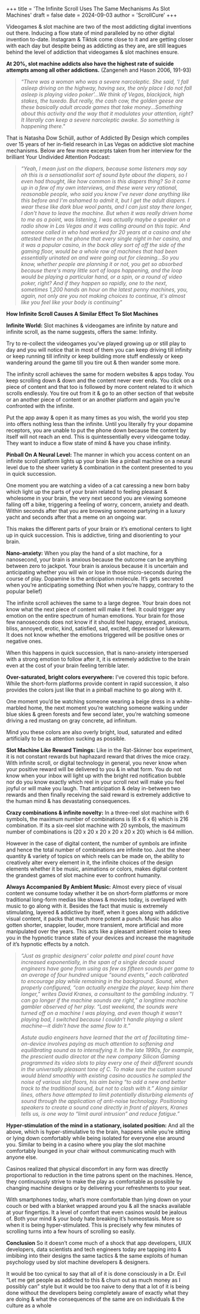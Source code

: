 +++
title = 'The Infinite Scroll Uses The Same Mechanisms As Slot Machines'
draft = false
date = 2024-09-03
author = 'ScrollCure'
+++

Videogames & slot machine are two of the most addicting digital inventions out there. Inducing a flow state of mind paralleled by no other digital invention to-date. Instagram & Tiktok come close to it and are getting closer with each day but despite being as addicting as they are, are still leagues behind the level of addiction that videogames & slot machines ensure. 

**At 20%, slot machine addicts also have the highest rate of suicide attempts among all other addictions.** (Zangeneh and Hason 2006, 191-93)

> *“There was a woman who was a severe narcoleptic. She said, ‘I fall asleep driving on the highway, having sex, the only place I do not fall asleep is playing video poker’...We think of Vegas, 
> blackjack, high stakes, the tuxedo. But really, the cash cow, the golden geese are these basically adult arcade games that take money...Something about this activity and the way that it modulates your 
> attention, right? It literally can keep a severe narcoleptic awake. So something is happening there."* 

That is Natasha Dow Schüll, author of Addicted By Design which compiles over 15 years of her in-field research in Las Vegas on addictive slot machine mechanisms. Below are few more excerpts taken from her interview for the brilliant Your Undivided Attention Podcast:

> *“Yeah, I mean just on the diapers, because some listeners may say oh this is a sensationalist sort of sound byte about the diapers, so I even had thought, like how common is this diapers thing? So it 
> came up in a few of my own interviews, and these were very rational, reasonable people, who said you know I've never done anything like this before and I'm ashamed to admit it, but I get the adult 
> diapers. I wear these like dark blue wool pants, and I can just stay there longer, I don't have to leave the machine. But when it was really driven home to me as a point, was listening, I was actually 
> maybe a speaker on a radio show in Las Vegas and it was calling around on this topic. And someone called in who had worked for 20 years at a casino and she attested there on the phone that every single 
> night in her casino, and it was a popular casino, in the back alley sort of off the side of the gaming floor, would be a whole row of machines that had been essentially urinated on and were going out 
> for cleaning...So you know, whether people are planning it or not, you get so absorbed because there's many little sort of loops happening, and the loop would be playing a particular hand, or a spin, 
> or a round of video poker, right? And if they happen so rapidly, one to the next, sometimes 1,200 hands an hour on the latest penny machines, you, again, not only are you not making choices to 
> continue, it's almost like you feel like your body is continuing”*

**How Infinite Scroll Causes A Similar Effect To Slot Machines**

**Infinite World:** Slot machines & videogames are infinite by nature and infinite scroll, as the name suggests, offers the same: Infinity.

Try to re-collect the videogames you’ve played growing up or still play to day and you will notice that in most of them you can keep driving till infinity or keep running till infinity or keep building more stuff endlessly or keep wandering around the game till you tire out & then wander some more. 

The infinity scroll achieves the same for modern websites & apps today. You keep scrolling down & down and the content never ever ends. You click on a piece of content and that too is followed by more content related to it which scrolls endlessly. You tire out from it & go to an other section of that website or an another piece of content or an another platform and again you’re confronted with the infinite. 

Put the app away & open it as many times as you wish, the world you step into offers nothing less than the infinite. Until you literally fry your dopamine receptors, you are unable to put the phone down because the content by itself will not reach an end. 
This is quintessentially every videogame today. They want to induce a flow state of mind & have you chase infinity.

**Pinball On A Neural Level:** The manner in which you access content on an infinite scroll platform lights up your brain like a pinball machine on a neural level due to the sheer variety & combination in the content presented to you in quick succession. 

One moment you are watching a video of a cat caressing a new born baby which light up the parts of your brain related to feeling pleasant & wholesome in your brain, the very next second you are viewing someone falling off a bike, triggering a feeling of worry, concern, anxiety and death. Within seconds after that you are browsing someone partying in a luxury yacht and seconds after that a meme on an ongoing war. 

This makes the different parts of your brain or it’s emotional centers to light up in quick succession. This is addictive, tiring and disorienting to your brain.

**Nano-anxiety:** When you play the hand of a slot machine, for a nanosecond, your brain is anxious because the outcome can be anything between zero to jackpot. Your brain is anxious because it is uncertain and anticipating whether you will win or lose in those micro-seconds during the course of play. Dopamine is the anticipation molecule. It’s gets secreted when you’re anticipating something (Not when you’re happy, contrary to the popular belief)

The infinite scroll achieves the same to a large degree. Your brain does not know what the next piece of content will make it feel. It could trigger any emotion on the entire spectrum of human emotions. Your brain for those few nanoseconds does not know if it should feel happy, enraged, anxious, bliss, annoyed, erotic, kind, satisfied, sad, excited, depressed or lukewarm. It does not know whether the emotions triggered will be positive ones or negative ones.

When this happens in quick succession, that is nano-anxiety interspersed with a strong emotion to follow after it, it is extremely addictive to the brain even at the cost of your brain feeling terrible later.

**Over-saturated, bright colors everywhere:** I’ve covered this topic before. While the short-form platforms provide content in rapid succession, it also provides the colors just like that in a pinball machine to go along with it.

One moment you’d be watching someone wearing a beige dress in a white-marbled home, the next moment you’re watching someone walking under blue skies & green forests and few second later, you’re watching someone driving a red mustang on gray concrete, ad infinitum. 

Mind you these colors are also overly bright, loud, saturated and edited artificially to be as attention sucking as possible.

**Slot Machine Like Reward Timings:** Like in the Rat-Skinner box experiment, it is not constant rewards but haphazard reward that drives the mice crazy. With infinite scroll, or digital technology in general, you never know when your positive reward will be delivered to you & in what form. You do not know when your inbox will light up with the bright red notification bubble nor do you know exactly which reel in your scroll next will make you feel joyful or will make you laugh. That anticipation & delay in-between two rewards and then finally receiving the said reward is extremely addictive to the human mind & has devastating consequences.

**Crazy combinations & infinite novelty:** In a three-reel slot machine with 6 symbols, the maximum number of combinations is (6 x 6 x 6) which is 216 combination. If its a six-reel slot machine with 20 symbols, the maximum number of combinations is (20 x 20 x 20 x 20 x 20 x 20) which is 64 million.

However in the case of digital content, the number of symbols are infinite and hence the total number of combinations are infinite too. Just the sheer quantity & variety of topics on which reels can be made on, the ability to creatively alter every element in it, the infinite choices of the design elements whether it be music, animations or colors, makes digital content the grandest games of slot machine ever to confront humanity.

**Always Accompanied By Ambient Music:** Almost every piece of visual content we consume today whether it be on short-form platforms or more traditional long-form medias like shows & movies today, is overlayed with music to go along with it. Besides the fact that music is extremely stimulating, layered & addictive by itself, when it goes along with addictive visual content, it packs that much more potent a punch. Music has also gotten shorter, snappier, louder, more transient, more artificial and more manipulated over the years. This acts like a pleasant ambient noise to keep you in the hypnotic trance state of your devices and increase the magnitude of it’s hypnotic effects by a notch.

> *“Just as graphic designers’ color palette and pixel count have increased exponentially, in the span of a single decade sound engineers have gone from using as few as fifteen sounds per game to an 
> average of four hundred unique “sound events,” each calibrated to encourage play while remaining in the background. Sound, when properly configured, “can actually energize the player, keep him there 
> longer,” writes David Kranes, a consultant to the gambling industry. “I can go longer if the machine sounds are right,” a longtime machine gambler observed of her play. “Last weekend, the sounds were 
> turned off on a machine I was playing, and even though it wasn’t playing bad, I switched because I couldn’t handle playing a silent machine—it didn’t have the same flow to it.”*
>
> *Astute audio engineers have learned that the art of facilitating time-on-device involves paying as much attention to softening and equilibrating sound as to intensifying it. In the late 1990s, for 
> example, the prescient audio director at the new company Silicon Gaming programmed its video slots to play every one of their different sounds in the universally pleasant tone of C. To make sure the 
> custom sound would blend smoothly with existing casino acoustics he sampled the noise of various slot floors, his aim being “to add a new and better track to the traditional sound, but not to clash 
> with it.” Along similar lines, others have attempted to limit potentially disturbing elements of sound through the application of anti-noise technology. Positioning speakers to create a sound cone 
> directly in front of players, Kranes tells us, is one way to “limit aural intrusion” and reduce fatigue.”* 

**Hyper-stimulation of the mind in a stationary, isolated position:** And all the above, which is hyper-stimulative to the brain, happens while you’re sitting or lying down comfortably while being isolated for everyone else around you. Similar to being in a casino where you play the slot machine comfortably lounged in your chair without communicating much with anyone else. 

Casinos realized that physical discomfort in any form was directly proportional to reduction in the time patrons spent on the machines. Hence, they continuously strive to make the play as comfortable as possible by changing machine designs or by delivering your refreshments to your seat.

With smartphones today, what’s more comfortable than lying down on your couch or bed with a blanket wrapped around you & all the snacks available at your fingertips. It a level of comfort that even casinos would be jealous of. Both your mind & your body hate breaking it’s homeostasis. More so when it is being hyper-stimulated. This is precisely why few minutes of scrolling turns into a few hours of scrolling so easily.

**Conclusion**
So it doesn’t come much of a shock that app developers, UIUX developers, data scientists and tech engineers today are tapping into & imbibing into their designs the same tactics & the same exploits of human psychology used by slot machine developers & designers. 

It would be too cynical to say that all of it is done consciously in a Dr. Evil “Let me get people as addicted to this & churn out as much money as I possibly can” style but it would be too naive to deny that a lot of it is being done without the developers being completely aware of exactly what they are doing & what the consequences of the same are on individuals & the culture as a whole
